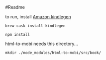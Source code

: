 #Readme

to run, install [Amazon kindlegen](https://www.amazon.com/gp/feature.html?docId=1000765211)

```
brew cask install kindlegen
```

```
npm install
```
html-to-mobi needs this directory...
```
mkdir ./node_modules/html-to-mobi/src/book/
```